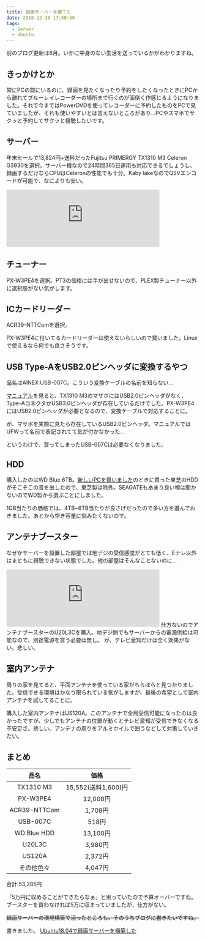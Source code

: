 ```yaml
---
title: 録画サーバーを建てた
date: 2018-12-30 17:50:56
tags:
  - Server
  - Ubuntu
---
```


前のブログ更新は8月。いかに中身のない生活を送っているかがわかりますね。
<!--more-->

## きっかけとか
常にPCの前にいるのに、録画を見たくなったり予約をしたくなったときにPCから離れてブルーレイレコーダーの場所まで行くのが面倒く作感じるようになりました。それで今まではPowerDVDを使ってレコーダーに予約したものをPCで見ていましたが、それも使いやすいとは言えないところがあり…PCやスマホでサクッと予約してサクッと視聴したいです。

## サーバー
年末セールで13,824円+送料だったFujitsu PRIMERGY TX1310 M3 Celeron G3930を選択。サーバー機なので24時間365日運用も対応できるでしょうし、録画するだけならCPUはCeleronの性能でも十分。Kaby lakeなのでQSVエンコードが可能で、なによりも安い。

<iframe src="https://mstdn.maud.io/@Otakan951/101273171237935909/embed" class="mastodon-embed" style="max-width: 100%; border: 0" width="400"></iframe><script src="https://mstdn.maud.io/embed.js" async="async"></script>

## チューナー
PX-W3PE4を選択。PT3の価格には手が出せないので、PLEX製チューナー以外に選択肢がない気がします。

## ICカードリーダー
ACR39-NTTComを選択。

PX-W3PE4に付いてるカードリーダーは使えないらしいので買いました。Linuxで使えるなら何でも良さそうです。

## USB Type-AをUSB2.0ピンヘッダに変換するやつ
品名はAINEX USB-007C。こういう変換ケーブルの名前を知らない…

[マニュアル](http://manuals.ts.fujitsu.com/file/13150/tx1310m3-umm-jp.pdf)を見ると、TX1310 M3のマザボにはUSB2.0ピンヘッダがなく、Type-AコネクタかUSB3.0ピンヘッダが存在しているだけでした。PX-W3PE4にはUSB2.0ピンヘッダが必要となるので、変換ケーブルで対応することに。

が、マザボを実際に見たら存在しているUSB2.0ピンヘッダ。マニュアルではUFWって名前で表記されてて気が付かなかった…

というわけで、買ってしまったUSB-007Cは必要なくなりました。

## HDD
購入したのはWD Blue 6TB。[新しいPCを買いました](/2018/05/03/new-pc)のときに買った東芝のHDDがそこそこの音を出したので、東芝製は除外。SEAGATEもあまり良い噂は聞かないのでWD製から選ぶことにしました。

1GB当たりの価格では、4TB~6TB当たりが良さげだったので多い方を選んでおきました。あとから空き容量に悩みたくないので。

## アンテナブースター
なぜかサーバーを設置した部屋では地デジの受信感度がとても低く、Eテレ以外はまともに視聴できない状態でした。他の部屋はそんなことないのに…
<iframe src="https://mstdn.maud.io/@Otakan951/101290767429624206/embed" class="mastodon-embed" style="max-width: 100%; border: 0" width="400"></iframe><script src="https://mstdn.maud.io/embed.js" async="async"></script>
仕方ないのでアンテナブースターのU20L3Cを購入。地デジ側でもサーバーからの電源供給は可能なので、別途電源を買う必要は無し。
が、テレビ愛知だけは全く効果がない。悲しい。

## 室内アンテナ
周りの家を見てると、平面アンテナを使っている家がちらほらと見つかりました。受信できる環境はかなり限られている気がしますが、最後の希望として室内アンテナを試してることに。

購入した室内アンテナはUS120A。このアンテナで全局受信可能になったのは良かったですが、少しでもアンテナの位置が動くとテレビ愛知が受信できなくなる不安定さ。悲しい。アンテナの周りをアルミホイルで囲うなどして対策していきたい。

## まとめ

|品名|価格|
|:-:|:-:|
|TX1310 M3|15,552(送料1,600)円|
|PX-W3PE4|12,008円|
|ACR39-NTTCom|1,708円|
|USB-007C|518円|
|WD Blue HDD|13,100円|
|U20L3C|3,980円|
|US120A|2,372円|
|その他色々|4,047円|
合計:53,285円

「5万円に収めることができたらなぁ」と思っていたので予算オーバーですね。ブースターを買わなければ5万に収まっていましたが、仕方がない。

~~録画サーバーの環境構築で沼ったところも、そのうちブログに書きたいですね。~~

書きました。 [Ubuntu18.04で録画サーバーを構築した](/2019/01/16/setup-recording-server)
